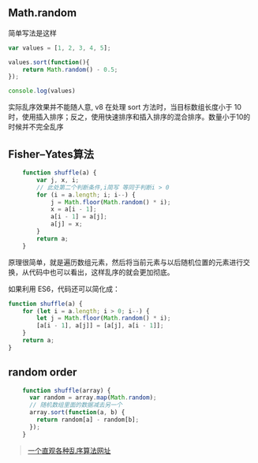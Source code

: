## Math.random

简单写法是这样

```js
var values = [1, 2, 3, 4, 5];

values.sort(function(){
    return Math.random() - 0.5;
});

console.log(values)
```
实际乱序效果并不能随人意, v8 在处理 sort 方法时，当目标数组长度小于 10 时，使用插入排序；反之，使用快速排序和插入排序的混合排序。数量小于10的时候并不完全乱序

## Fisher–Yates算法
```js
    function shuffle(a) {
        var j, x, i;
        // 此处第二个判断条件,i简写 等同于判断i > 0 
        for (i = a.length; i; i--) {
            j = Math.floor(Math.random() * i);
            x = a[i - 1];
            a[i - 1] = a[j];
            a[j] = x;
        }
        return a;
    }
```
原理很简单，就是遍历数组元素，然后将当前元素与以后随机位置的元素进行交换，从代码中也可以看出，这样乱序的就会更加彻底。

如果利用 ES6，代码还可以简化成：
```js
function shuffle(a) {
    for (let i = a.length; i > 0; i--) {
        let j = Math.floor(Math.random() * i);
        [a[i - 1], a[j]] = [a[j], a[i - 1]];
    }
    return a;
}
```

## random order
```js
    function shuffle(array) {
      var random = array.map(Math.random);
      // 随机数组里面的数据减去另一个
      array.sort(function(a, b) {
        return random[a] - random[b];
      });
    }
```
> [一个直观各种乱序算法网址](https://bost.ocks.org/mike/shuffle/compare.html)
